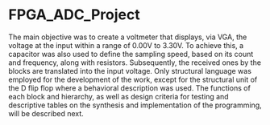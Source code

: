 # FPGA_ADC_Project

The main objective was to create a voltmeter that displays, via VGA, the voltage at the input within a range of 0.00V to 3.30V. To achieve this, a capacitor was also used to define the sampling speed, based on its count and frequency, along with resistors. Subsequently, the received ones by the blocks are translated into the input voltage. Only structural language was employed for the development of the work, except for the structural unit of the D flip flop where a behavioral description was used. The functions of each block and hierarchy, as well as design criteria for testing and descriptive tables on the synthesis and implementation of the programming, will be described next.
